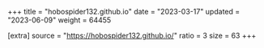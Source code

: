 +++
title = "hobospider132.github.io"
date = "2023-03-17"
updated = "2023-06-09"
weight = 64455

[extra]
source = "https://hobospider132.github.io/"
ratio = 3
size = 63
+++
